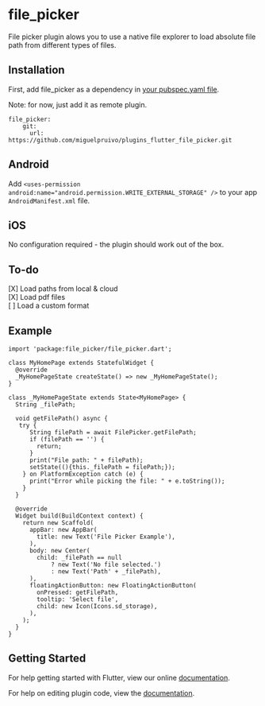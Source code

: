 # file_picker

File picker plugin alows you to use a native file explorer to load absolute file path from different types of files.

## Installation

First, add file_picker as a dependency in [your pubspec.yaml file](https://flutter.io/platform-plugins/).

Note: for now, just add it as remote plugin.
```
file_picker:
    git:
      url: https://github.com/miguelpruivo/plugins_flutter_file_picker.git
```

## Android
Add `<uses-permission android:name="android.permission.WRITE_EXTERNAL_STORAGE" />` to your app `AndroidManifest.xml` file.

## iOS
No configuration required - the plugin should work out of the box.

## To-do
[X] Load paths from local & cloud<br>
[X] Load pdf files<br>
[ ] Load a custom format<br>

## Example
```
import 'package:file_picker/file_picker.dart';

class MyHomePage extends StatefulWidget {
  @override
  _MyHomePageState createState() => new _MyHomePageState();
}

class _MyHomePageState extends State<MyHomePage> {
  String _filePath;

  void getFilePath() async {
   try {
      String filePath = await FilePicker.getFilePath;
      if (filePath == '') {
        return;
      }
      print("File path: " + filePath);
      setState((){this._filePath = filePath;});
    } on PlatformException catch (e) {
      print("Error while picking the file: " + e.toString());
    }
  }

  @override
  Widget build(BuildContext context) {
    return new Scaffold(
      appBar: new AppBar(
        title: new Text('File Picker Example'),
      ),
      body: new Center(
        child: _filePath == null
            ? new Text('No file selected.')
            : new Text('Path' + _filePath),
      ),
      floatingActionButton: new FloatingActionButton(
        onPressed: getFilePath,
        tooltip: 'Select file',
        child: new Icon(Icons.sd_storage),
      ),
    );
  }
}

```

## Getting Started

For help getting started with Flutter, view our online
[documentation](https://flutter.io/).

For help on editing plugin code, view the [documentation](https://flutter.io/platform-plugins/#edit-code).
